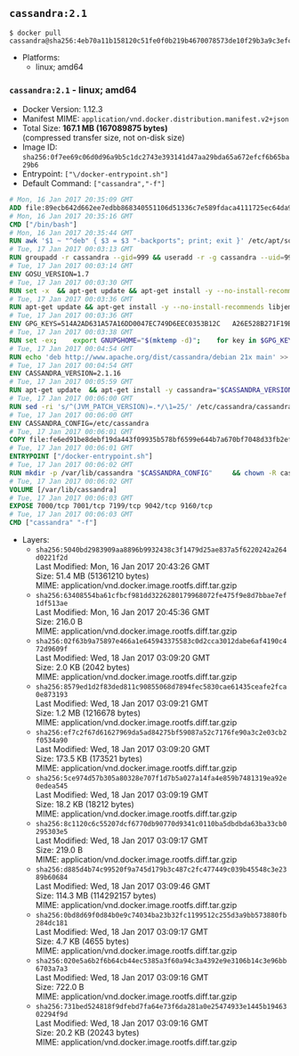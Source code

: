 ## `cassandra:2.1`

```console
$ docker pull cassandra@sha256:4eb70a11b158120c51fe0f0b219b4670078573de10f29b3a9c3efce30a3101be
```

-	Platforms:
	-	linux; amd64

### `cassandra:2.1` - linux; amd64

-	Docker Version: 1.12.3
-	Manifest MIME: `application/vnd.docker.distribution.manifest.v2+json`
-	Total Size: **167.1 MB (167089875 bytes)**  
	(compressed transfer size, not on-disk size)
-	Image ID: `sha256:0f7ee69c06d0d96a9b5c1dc2743e393141d47aa29bda65a672efcf6b65ba29b6`
-	Entrypoint: `["\/docker-entrypoint.sh"]`
-	Default Command: `["cassandra","-f"]`

```dockerfile
# Mon, 16 Jan 2017 20:35:09 GMT
ADD file:89ecb642d662ee7edbb868340551106d51336c7e589fdaca4111725ec64da957 in / 
# Mon, 16 Jan 2017 20:35:16 GMT
CMD ["/bin/bash"]
# Mon, 16 Jan 2017 20:35:44 GMT
RUN awk '$1 ~ "^deb" { $3 = $3 "-backports"; print; exit }' /etc/apt/sources.list > /etc/apt/sources.list.d/backports.list
# Tue, 17 Jan 2017 00:03:13 GMT
RUN groupadd -r cassandra --gid=999 && useradd -r -g cassandra --uid=999 cassandra
# Tue, 17 Jan 2017 00:03:14 GMT
ENV GOSU_VERSION=1.7
# Tue, 17 Jan 2017 00:03:30 GMT
RUN set -x 	&& apt-get update && apt-get install -y --no-install-recommends ca-certificates wget && rm -rf /var/lib/apt/lists/* 	&& wget -O /usr/local/bin/gosu "https://github.com/tianon/gosu/releases/download/$GOSU_VERSION/gosu-$(dpkg --print-architecture)" 	&& wget -O /usr/local/bin/gosu.asc "https://github.com/tianon/gosu/releases/download/$GOSU_VERSION/gosu-$(dpkg --print-architecture).asc" 	&& export GNUPGHOME="$(mktemp -d)" 	&& gpg --keyserver ha.pool.sks-keyservers.net --recv-keys B42F6819007F00F88E364FD4036A9C25BF357DD4 	&& gpg --batch --verify /usr/local/bin/gosu.asc /usr/local/bin/gosu 	&& rm -r "$GNUPGHOME" /usr/local/bin/gosu.asc 	&& chmod +x /usr/local/bin/gosu 	&& gosu nobody true 	&& apt-get purge -y --auto-remove ca-certificates wget
# Tue, 17 Jan 2017 00:03:36 GMT
RUN apt-get update && apt-get install -y --no-install-recommends libjemalloc1 && rm -rf /var/lib/apt/lists/*
# Tue, 17 Jan 2017 00:03:36 GMT
ENV GPG_KEYS=514A2AD631A57A16DD0047EC749D6EEC0353B12C 	A26E528B271F19B9E5D8E19EA278B781FE4B2BDA
# Tue, 17 Jan 2017 00:03:38 GMT
RUN set -ex; 	export GNUPGHOME="$(mktemp -d)"; 	for key in $GPG_KEYS; do 		gpg --keyserver ha.pool.sks-keyservers.net --recv-keys "$key"; 	done; 	gpg --export $GPG_KEYS > /etc/apt/trusted.gpg.d/cassandra.gpg; 	rm -r "$GNUPGHOME"; 	apt-key list
# Tue, 17 Jan 2017 00:04:54 GMT
RUN echo 'deb http://www.apache.org/dist/cassandra/debian 21x main' >> /etc/apt/sources.list.d/cassandra.list
# Tue, 17 Jan 2017 00:04:54 GMT
ENV CASSANDRA_VERSION=2.1.16
# Tue, 17 Jan 2017 00:05:59 GMT
RUN apt-get update 	&& apt-get install -y cassandra="$CASSANDRA_VERSION" 	&& rm -rf /var/lib/apt/lists/*
# Tue, 17 Jan 2017 00:06:00 GMT
RUN sed -ri 's/^(JVM_PATCH_VERSION)=.*/\1=25/' /etc/cassandra/cassandra-env.sh
# Tue, 17 Jan 2017 00:06:00 GMT
ENV CASSANDRA_CONFIG=/etc/cassandra
# Tue, 17 Jan 2017 00:06:01 GMT
COPY file:fe6ed91be8debf19da443f09935b578bf6599e644b7a670bf7048d33fb2efa9e in /docker-entrypoint.sh 
# Tue, 17 Jan 2017 00:06:01 GMT
ENTRYPOINT ["/docker-entrypoint.sh"]
# Tue, 17 Jan 2017 00:06:02 GMT
RUN mkdir -p /var/lib/cassandra "$CASSANDRA_CONFIG" 	&& chown -R cassandra:cassandra /var/lib/cassandra "$CASSANDRA_CONFIG" 	&& chmod 777 /var/lib/cassandra "$CASSANDRA_CONFIG"
# Tue, 17 Jan 2017 00:06:02 GMT
VOLUME [/var/lib/cassandra]
# Tue, 17 Jan 2017 00:06:03 GMT
EXPOSE 7000/tcp 7001/tcp 7199/tcp 9042/tcp 9160/tcp
# Tue, 17 Jan 2017 00:06:03 GMT
CMD ["cassandra" "-f"]
```

-	Layers:
	-	`sha256:5040bd2983909aa8896b9932438c3f1479d25ae837a5f6220242a264d0221f2d`  
		Last Modified: Mon, 16 Jan 2017 20:43:26 GMT  
		Size: 51.4 MB (51361210 bytes)  
		MIME: application/vnd.docker.image.rootfs.diff.tar.gzip
	-	`sha256:63408554ba61cfbcf981dd3226280179968072fe475f9e8d7bbae7ef1df513ae`  
		Last Modified: Mon, 16 Jan 2017 20:45:36 GMT  
		Size: 216.0 B  
		MIME: application/vnd.docker.image.rootfs.diff.tar.gzip
	-	`sha256:02f63b9a75897e466a1e645943375583c0d2cca3012dabe6af4190c472d9609f`  
		Last Modified: Wed, 18 Jan 2017 03:09:20 GMT  
		Size: 2.0 KB (2042 bytes)  
		MIME: application/vnd.docker.image.rootfs.diff.tar.gzip
	-	`sha256:8579ed1d2f83ded811c90855068d7894fec5830cae61435ceafe2fca0e873193`  
		Last Modified: Wed, 18 Jan 2017 03:09:21 GMT  
		Size: 1.2 MB (1216678 bytes)  
		MIME: application/vnd.docker.image.rootfs.diff.tar.gzip
	-	`sha256:ef7c2f67d61627969da5ad84275bf59087a52c7176fe90a3c2e03cb2f0534a90`  
		Last Modified: Wed, 18 Jan 2017 03:09:20 GMT  
		Size: 173.5 KB (173521 bytes)  
		MIME: application/vnd.docker.image.rootfs.diff.tar.gzip
	-	`sha256:5ce974d57b305a80328e707f1d7b5a027a14fa4e859b7481319ea92e0edea545`  
		Last Modified: Wed, 18 Jan 2017 03:09:19 GMT  
		Size: 18.2 KB (18212 bytes)  
		MIME: application/vnd.docker.image.rootfs.diff.tar.gzip
	-	`sha256:8c1120c6c55207dcf6770db90770d9341c0110ba5dbdbda63ba33cb0295303e5`  
		Last Modified: Wed, 18 Jan 2017 03:09:17 GMT  
		Size: 219.0 B  
		MIME: application/vnd.docker.image.rootfs.diff.tar.gzip
	-	`sha256:d885d4b74c99520f9a745d179b3c487c2fc477449c039b45548c3e2389b60684`  
		Last Modified: Wed, 18 Jan 2017 03:09:46 GMT  
		Size: 114.3 MB (114292157 bytes)  
		MIME: application/vnd.docker.image.rootfs.diff.tar.gzip
	-	`sha256:0bd8d69f0d84b0e9c74034ba23b32fc1199512c255d3a9bb573880fb284dc181`  
		Last Modified: Wed, 18 Jan 2017 03:09:17 GMT  
		Size: 4.7 KB (4655 bytes)  
		MIME: application/vnd.docker.image.rootfs.diff.tar.gzip
	-	`sha256:020e5a6b2f6b64cb44ec5385a3f60a94c3a4392e9e3106b14c3e96bb6703a7a3`  
		Last Modified: Wed, 18 Jan 2017 03:09:16 GMT  
		Size: 722.0 B  
		MIME: application/vnd.docker.image.rootfs.diff.tar.gzip
	-	`sha256:731bed524818f9dfebd7fa64e73f6da281a0e25474933e1445b1946302294f9d`  
		Last Modified: Wed, 18 Jan 2017 03:09:16 GMT  
		Size: 20.2 KB (20243 bytes)  
		MIME: application/vnd.docker.image.rootfs.diff.tar.gzip
